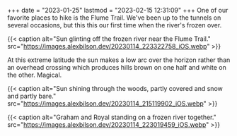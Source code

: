 +++
date = "2023-01-25"
lastmod = "2023-02-15 12:31:09"
+++
One of our favorite places to hike is the Flume Trail. We've been up to the tunnels on several occasions, but this this our first time when the river's frozen over.

{{< caption alt="Sun glinting off the frozen river near the Flume Trail." src="https://images.alexbilson.dev/20230114_223322758_iOS.webp" >}}

At this extreme latitude the sun makes a low arc over the horizon rather than an overhead crossing which produces hills brown on one half and white on the other. Magical.

{{< caption alt="Sun shining through the woods, partly covered and snow and partly bare." src="https://images.alexbilson.dev/20230114_215119902_iOS.webp" >}}

{{< caption alt="Graham and Royal standing on a frozen river together." src="https://images.alexbilson.dev/20230114_223019459_iOS.webp" >}}

